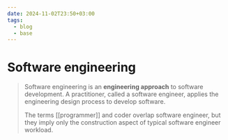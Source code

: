 ```yaml
---
date: 2024-11-02T23:50+03:00
tags:
  - blog
  - base
---
```


# Software engineering

> Software engineering is an **engineering approach** to software
> development. A practitioner, called a software engineer, applies the
> engineering design process to develop software.
>
> The terms [[programmer]] and coder overlap software engineer, but they imply
> only the construction aspect of typical software engineer workload.
